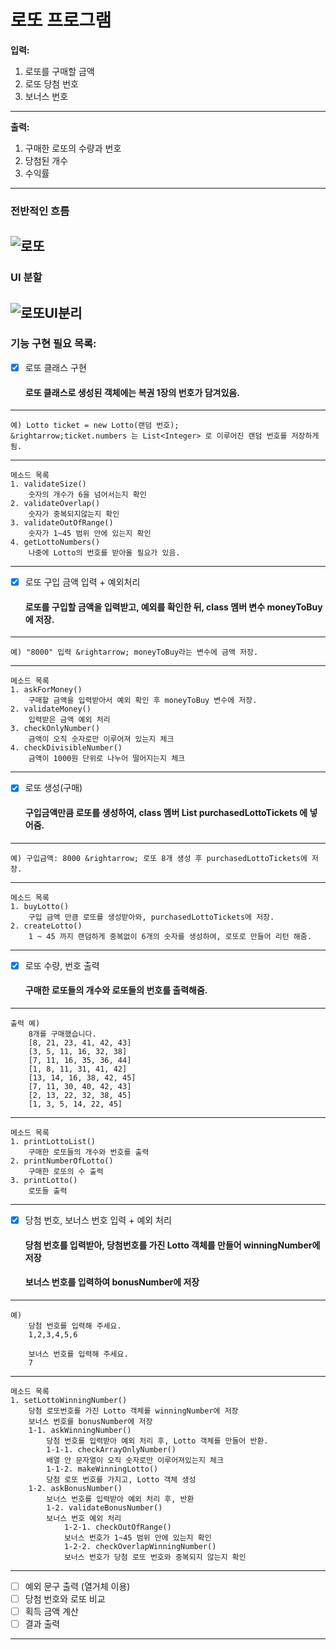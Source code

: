 # 로또 프로그램
**입력:** 
1. 로또를 구매할 금액
2. 로또 당첨 번호
3. 보너스 번호  
-----------------
**출력:** 
1. 구매한 로또의 수량과 번호
2. 당첨된 개수
3. 수익률  
-----------------
### 전반적인 흐름
![로또](https://user-images.githubusercontent.com/54941130/200999542-ad139ce2-3f41-4895-85e2-61028e848a65.png)
-----------------
### UI 분할
![로또UI분리](https://user-images.githubusercontent.com/54941130/201557191-b2ea34eb-4946-43e9-b320-0124e5c573c7.png)
-----------------
### 기능 구현 필요 목록:
- [X] 로또 클래스 구현
    #### 로또 클래스로 생성된 객체에는 복권 1장의 번호가 담겨있음.

-----------------
    예) Lotto ticket = new Lotto(랜덤 번호);
    &rightarrow;ticket.numbers 는 List<Integer> 로 이루어진 랜덤 번호를 저장하게 됨.
-----------------
    메소드 목록
    1. validateSize()
        숫자의 개수가 6을 넘어서는지 확인
    2. validateOverlap()
        숫자가 중복되지않는지 확인
    3. validateOutOfRange()
        숫자가 1~45 범위 안에 있는지 확인
    4. getLottoNumbers()
        나중에 Lotto의 번호를 받아올 필요가 있음.
-----------------

- [X] 로또 구입 금액 입력 + 예외처리
    #### 로또를 구입할 금액을 입력받고, 예외를 확인한 뒤, class 멤버 변수 moneyToBuy 에 저장.
-----------------
    예) "8000" 입력 &rightarrow; moneyToBuy라는 변수에 금액 저장.
-----------------
    메소드 목록
    1. askForMoney()
        구매할 금액을 입력받아서 예외 확인 후 moneyToBuy 변수에 저장.
    2. validateMoney()
        입력받은 금액 예외 처리
    3. checkOnlyNumber()
        금액이 오직 숫자로만 이루어져 있는지 체크
    4. checkDivisibleNumber()
        금액이 1000원 단위로 나누어 떨어지는지 체크
-----------------

- [X] 로또 생성(구매)
    #### 구입금액만큼 로또를 생성하여, class 멤버 List<Lotto> purchasedLottoTickets 에 넣어줌.
-----------------
    예) 구입금액: 8000 &rightarrow; 로또 8개 생성 후 purchasedLottoTickets에 저장.
-----------------
    메소드 목록
    1. buyLotto()
        구입 금액 만큼 로또를 생성받아와, purchasedLottoTickets에 저장.
    2. createLotto()
        1 ~ 45 까지 랜덤하게 중복없이 6개의 숫자를 생성하여, 로또로 만들어 리턴 해줌.
-----------------

- [X] 로또 수량, 번호 출력
    #### 구매한 로또들의 개수와 로또들의 번호를 출력해줌.
-----------------
    출력 예) 
        8개를 구매했습니다.
        [8, 21, 23, 41, 42, 43]
        [3, 5, 11, 16, 32, 38]
        [7, 11, 16, 35, 36, 44]
        [1, 8, 11, 31, 41, 42]
        [13, 14, 16, 38, 42, 45]
        [7, 11, 30, 40, 42, 43]
        [2, 13, 22, 32, 38, 45]
        [1, 3, 5, 14, 22, 45]
-----------------
    메소드 목록
    1. printLottoList()
        구매한 로또들의 개수와 번호를 출력
    2. printNumberOfLotto()
        구매한 로또의 수 출력
    3. printLotto()
        로또들 출력
-----------------

- [X] 당첨 번호, 보너스 번호 입력 + 예외 처리
    #### 당첨 번호를 입력받아, 당첨번호를 가진 Lotto 객체를 만들어 winningNumber에 저장
    #### 보너스 번호를 입력하여 bonusNumber에 저장
-----------------
    예)
        당첨 번호를 입력해 주세요.
        1,2,3,4,5,6

        보너스 번호를 입력해 주세요.
        7
-----------------
    메소드 목록
    1. setLottoWinningNumber()
        당첨 로또번호를 가진 Lotto 객체를 winningNumber에 저장
        보너스 번호를 bonusNumber에 저장
        1-1. askWinningNumber()
            당첨 번호를 입력받아 예외 처리 후, Lotto 객체를 만들어 반환.
            1-1-1. checkArrayOnlyNumber()
            배열 안 문자열이 오직 숫자로만 이루어져있는지 체크
            1-1-2. makeWinningLotto()
            당첨 로또 번호를 가지고, Lotto 객체 생성
        1-2. askBonusNumber()
            보너스 번호를 입력받아 예외 처리 후, 반환
            1-2. validateBonusNumber()
            보너스 번호 예외 처리
                1-2-1. checkOutOfRange()
                보너스 번호가 1~45 범위 안에 있는지 확인
                1-2-2. checkOverlapWinningNumber()
                보너스 번호가 당첨 로또 번호와 중복되지 않는지 확인
-----------------

- [ ] 예외 문구 출력 (열거체 이용)
- [ ] 당첨 번호와 로또 비교
- [ ] 획득 금액 계산
- [ ] 결과 출력
- ---------------